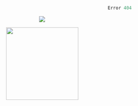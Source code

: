 ```python
                                                            Error 404   :(
```

<p align="center">
  <a href="https://skillicons.dev">
    <img src="https://skillicons.dev/icons?i=py,ts,rust,java" />
  </a>
</p>


<p align="center">

  <a>  
    <img align="center" height="195px" src="https://github-readme-stats.vercel.app/api/top-langs/?username=Kernel-rb&text_color=FFFFFF&bg_color=000000&title_color=94b4a4&langs_count=15&layout=compact&hide_border=true" />
  </a>


</p>

